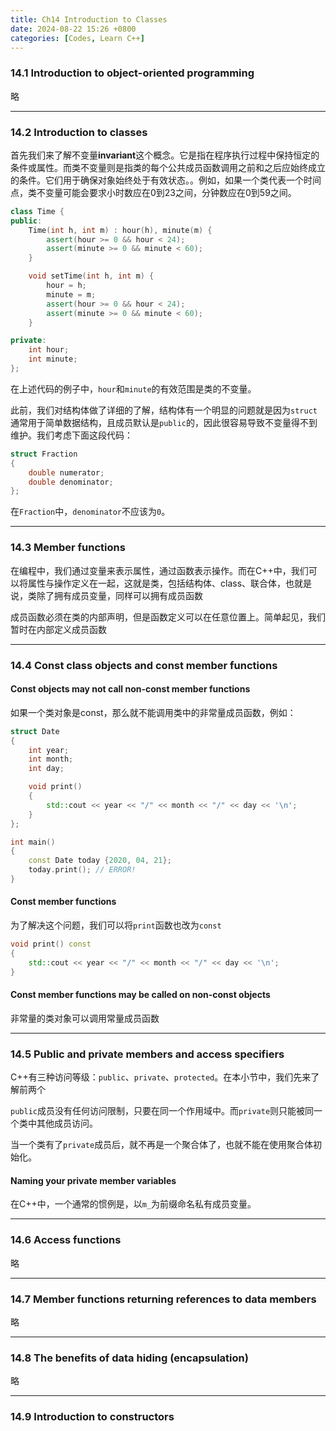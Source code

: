 ```yaml
---
title: Ch14 Introduction to Classes
date: 2024-08-22 15:26 +0800
categories: [Codes, Learn C++]
---
```


### 14.1 Introduction to object-oriented programming

略

---

### 14.2 Introduction to classes

首先我们来了解不变量**invariant**这个概念。它是指在程序执行过程中保持恒定的条件或属性。而类不变量则是指类的每个公共成员函数调用之前和之后应始终成立的条件。它们用于确保对象始终处于有效状态。。例如，如果一个类代表一个时间点，类不变量可能会要求小时数应在0到23之间，分钟数应在0到59之间。

```c++
class Time {
public:
    Time(int h, int m) : hour(h), minute(m) {
        assert(hour >= 0 && hour < 24);
        assert(minute >= 0 && minute < 60);
    }

    void setTime(int h, int m) {
        hour = h;
        minute = m;
        assert(hour >= 0 && hour < 24);
        assert(minute >= 0 && minute < 60);
    }

private:
    int hour;
    int minute;
};

```

在上述代码的例子中，`hour`和`minute`的有效范围是类的不变量。

此前，我们对结构体做了详细的了解，结构体有一个明显的问题就是因为`struct`通常用于简单数据结构，且成员默认是`public`的，因此很容易导致不变量得不到维护。我们考虑下面这段代码：

```c++
struct Fraction
{
    double numerator;
    double denominator;
};
```

在`Fraction`中，`denominator`不应该为`0`。

---

### 14.3 Member functions

在编程中，我们通过变量来表示属性，通过函数表示操作。而在C++中，我们可以将属性与操作定义在一起，这就是类，包括结构体、class、联合体，也就是说，类除了拥有成员变量，同样可以拥有成员函数

成员函数必须在类的内部声明，但是函数定义可以在任意位置上。简单起见，我们暂时在内部定义成员函数

---

### 14.4 Const class objects and const member functions

#### Const objects may not call non-const member functions

如果一个类对象是const，那么就不能调用类中的非常量成员函数，例如：

```c++
struct Date
{
    int year;
    int month;
    int day;

    void print()
    {
        std::cout << year << "/" << month << "/" << day << '\n';
    }
};

int main()
{
    const Date today {2020, 04, 21};
    today.print(); // ERROR!
}
```

#### Const member functions

为了解决这个问题，我们可以将`print`函数也改为`const`

```c++
void print() const
{
    std::cout << year << "/" << month << "/" << day << '\n';
}
```

#### Const member functions may be called on non-const objects

非常量的类对象可以调用常量成员函数

---

### 14.5 Public and private members and access specifiers

C++有三种访问等级：`public`、`private`、`protected`。在本小节中，我们先来了解前两个

`public`成员没有任何访问限制，只要在同一个作用域中。而`private`则只能被同一个类中其他成员访问。

当一个类有了`private`成员后，就不再是一个聚合体了，也就不能在使用聚合体初始化。

#### Naming your private member variables

在C++中，一个通常的惯例是，以`m_`为前缀命名私有成员变量。

---

### 14.6 Access functions

略

---

### 14.7 Member functions returning references to data members

略

---

### 14.8 The benefits of data hiding (encapsulation)

略

---

### 14.9 Introduction to constructors
